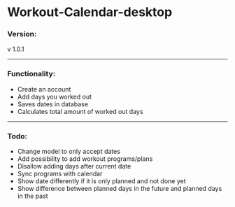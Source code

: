 # Workout-Calendar-desktop

### Version:

v 1.0.1

---

### Functionality:

-   Create an account
-   Add days you worked out
-   Saves dates in database
-   Calculates total amount of worked out days

---

### Todo:

-   Change model to only accept dates
-   Add possibility to add workout programs/plans
-   Disallow adding days after current date
-   Sync programs with calendar
-   Show date differently if it is only planned and not done yet
-   Show difference between planned days in the future and planned days in the past
